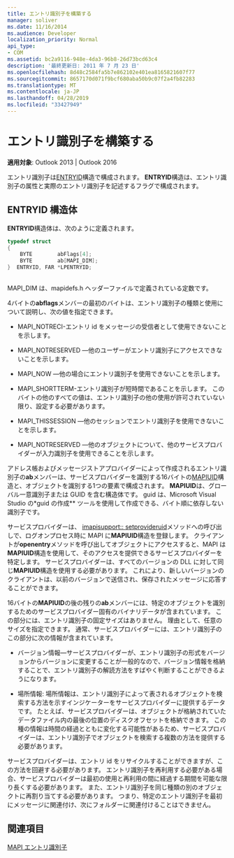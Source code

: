 ```yaml
---
title: エントリ識別子を構築する
manager: soliver
ms.date: 11/16/2014
ms.audience: Developer
localization_priority: Normal
api_type:
- COM
ms.assetid: bc2a9116-948e-4da3-96b8-26d73bcd63c4
description: '最終更新日: 2011 年 7 月 23 日'
ms.openlocfilehash: 8d48c2584fa5b7e862102e401ea8165821607f77
ms.sourcegitcommit: 8657170d071f9bcf680aba50b9c07f2a4fb82283
ms.translationtype: MT
ms.contentlocale: ja-JP
ms.lasthandoff: 04/28/2019
ms.locfileid: "33427949"
---
```

# <a name="constructing-entry-identifiers"></a>エントリ識別子を構築する

  
  
**適用対象**: Outlook 2013 | Outlook 2016 
  
エントリ識別子は[ENTRYID](entryid.md)構造で構成されます。 **ENTRYID**構造は、エントリ識別子の属性と実際のエントリ識別子を記述するフラグで構成されます。 
  
## <a name="entryid-structure"></a>ENTRYID 構造体

**ENTRYID**構造体は、次のように定義されます。 
  
```cpp
typedef struct
{
    BYTE        abFlags[4];
    BYTE        ab[MAPI_DIM];
}  ENTRYID, FAR *LPENTRYID;
 
```

MAPI_DIM は、mapidefs.h ヘッダーファイルで定義されている定数です。 
  
4バイトの**abflags**メンバーの最初のバイトは、エントリ識別子の種類と使用について説明し、次の値を指定できます。 
  
- MAPI_NOTRECI-エントリ id をメッセージの受信者として使用できないことを示します。
    
- MAPI_NOTRESERVED —他のユーザーがエントリ識別子にアクセスできないことを示します。
    
- MAPI_NOW —他の場合にエントリ識別子を使用できないことを示します。
    
- MAPI_SHORTTERM-エントリ識別子が短時間であることを示します。 このバイトの他のすべての値は、エントリ識別子の他の使用が許可されていない限り、設定する必要があります。
    
- MAPI_THISSESSION —他のセッションでエントリ識別子を使用できないことを示します。
    
- MAPI_NOTRESERVED —他のオブジェクトについて、他のサービスプロバイダーが入力識別子を使用できることを示します。
    
アドレス帳およびメッセージストアプロバイダーによって作成されるエントリ識別子の**ab**メンバーは、サービスプロバイダーを識別する16バイトの[MAPIUID](mapiuid.md)構造と、オブジェクトを識別する1つの要素で構成されます。 **MAPIUID**は、グローバル一意識別子または GUID を含む構造体です。 guid は、Microsoft Visual Studio の*guid の作成** ツールを使用して作成できる、バイト順に依存しない識別子です。 
  
サービスプロバイダーは、 [imapisupport:: setprovideruid](imapisupport-setprovideruid.md)メソッドへの呼び出しで、ログオンプロセス時に MAPI に**MAPIUID**構造を登録します。 クライアントが**openentry**メソッドを呼び出してオブジェクトにアクセスすると、MAPI は**MAPIUID**構造を使用して、そのアクセスを提供できるサービスプロバイダーを特定します。 サービスプロバイダーは、すべてのバージョンの DLL に対して同じ**MAPIUID**構造を使用する必要があります。 これにより、新しいバージョンのクライアントは、以前のバージョンで送信され、保存されたメッセージに応答することができます。 
  
16バイトの**MAPIUID**の後の残りの**ab**メンバーには、特定のオブジェクトを識別するためのサービスプロバイダー固有のバイナリデータが含まれています。 この部分には、エントリ識別子の固定サイズはありません。 理由として、任意のサイズを指定できます。 通常、サービスプロバイダーには、エントリ識別子のこの部分に次の情報が含まれています。 
  
- バージョン情報—サービスプロバイダーが、エントリ識別子の形式をバージョンからバージョンに変更することが一般的なので、バージョン情報を格納することで、エントリ識別子の解読方法をすばやく判断することができるようになります。
    
- 場所情報: 場所情報は、エントリ識別子によって表されるオブジェクトを検索する方法を示すインジケーターをサービスプロバイダーに提供するデータです。 たとえば、サービスプロバイダーは、オブジェクトが格納されていたデータファイル内の最後の位置のディスクオフセットを格納できます。 この種の情報は時間の経過とともに変化する可能性があるため、サービスプロバイダーは、エントリ識別子でオブジェクトを検索する複数の方法を提供する必要があります。
    
サービスプロバイダーは、エントリ id をリサイクルすることができますが、この方法を回避する必要があります。 エントリ識別子を再利用する必要がある場合、サービスプロバイダーは最初の使用と再利用の間に経過する期間を可能な限り長くする必要があります。 また、エントリ識別子を同じ種類の別のオブジェクトに再割り当てする必要があります。 つまり、特定のエントリ識別子を最初にメッセージに関連付け、次にフォルダーに関連付けることはできません。
  
## <a name="see-also"></a>関連項目



[MAPI エントリ識別子](mapi-entry-identifiers.md)

